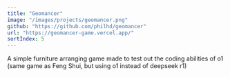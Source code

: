 ```yaml
---
title: "Geomancer"
image: "/images/projects/geomancer.png"
github: "https://github.com/philhd/geomancer"
url: "https://geomancer-game.vercel.app/"
sortIndex: 5
---
```


A simple furniture arranging game made to test out the coding abilities of o1 (same game as Feng Shui, but using o1 instead of deepseek r1)